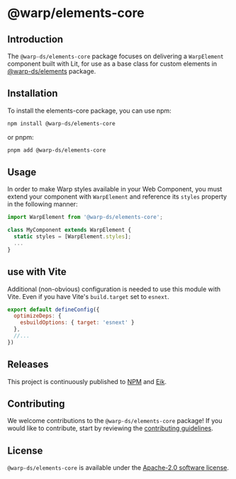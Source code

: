 # @warp/elements-core

## Introduction

The `@warp-ds/elements-core` package focuses on delivering a `WarpElement` component built with Lit, for use as a base class for custom elements in [@warp-ds/elements](https://github.com/warp-ds/elements) package.

## Installation

To install the elements-core package, you can use npm:

```sh
npm install @warp-ds/elements-core
```

or pnpm:

```sh
pnpm add @warp-ds/elements-core
```

## Usage

In order to make Warp styles available in your Web Component, you must extend your component with `WarpElement` and reference its `styles` property in the following manner:

```js
import WarpElement from '@warp-ds/elements-core';

class MyComponent extends WarpElement {
  static styles = [WarpElement.styles];
  ...
}
```

## use with Vite

Additional (non-obvious) configuration is needed to use this module with Vite. Even if you have Vite's `build.target` set to `esnext`.

```js
export default defineConfig({
  optimizeDeps: {
    esbuildOptions: { target: 'esnext' }
  },
  //...
})
```

## Releases

This project is continuously published to [NPM](https://www.npmjs.com/package/@warp-ds/elements-core) and [Eik](https://assets.finn.no/pkg/@warp-ds/elements-core).

## Contributing

We welcome contributions to the `@warp-ds/elements-core` package! If you would like to contribute, start by reviewing the [contributing guidelines](CONTRIBUTING.md).

## License

`@warp-ds/elements-core` is available under the [Apache-2.0 software license](LICENSE).